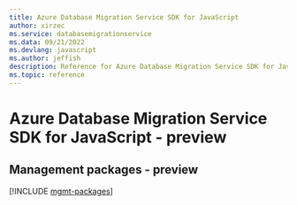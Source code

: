 ```yaml
---
title: Azure Database Migration Service SDK for JavaScript
author: xirzec
ms.service: databasemigrationservice
ms.data: 09/21/2022
ms.devlang: javascript
ms.author: jeffish
description: Reference for Azure Database Migration Service SDK for JavaScript
ms.topic: reference
---
```

# Azure Database Migration Service SDK for JavaScript - preview

## Management packages - preview
[!INCLUDE [mgmt-packages](database-migration-service-mgmt-index.md)]